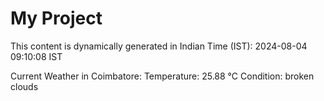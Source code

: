 # My Project

This content is dynamically generated in Indian Time (IST): 2024-08-04 09:10:08 IST


Current Weather in Coimbatore:
Temperature: 25.88 °C
Condition: broken clouds
